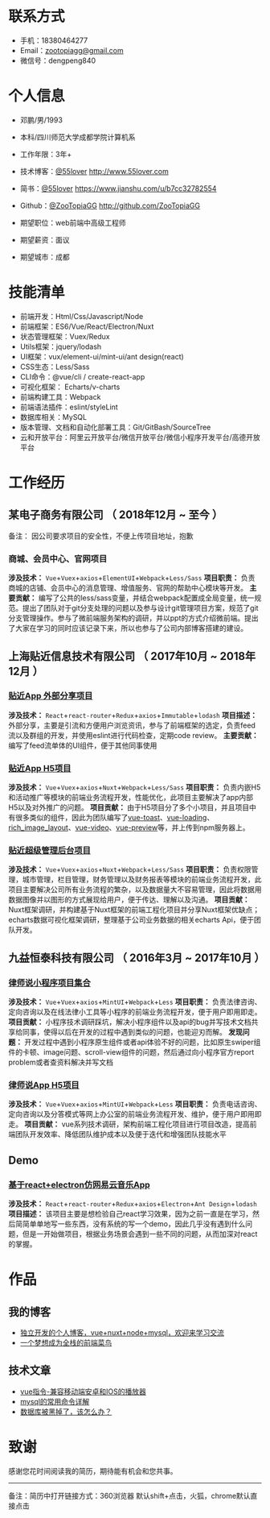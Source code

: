 
# 联系方式

- 手机：18380464277
- Email：zootopiagg@gmail.com
- 微信号：dengpeng840

# 个人信息

 - 邓鹏/男/1993
 - 本科/四川师范大学成都学院计算机系 
 - 工作年限：3年+
 - 技术博客：[@55lover](http://www.55lover.com) http://www.55lover.com
 - 简书：[@55lover](https://www.jianshu.com/u/b7cc32782554) https://www.jianshu.com/u/b7cc32782554
 - Github：[@ZooTopiaGG](http://github.com/ZooTopiaGG) http://github.com/ZooTopiaGG

 - 期望职位：web前端中高级工程师
 - 期望薪资：面议
 - 期望城市：成都

# 技能清单

- 前端开发：Html/Css/Javascript/Node
- 前端框架：ES6/Vue/React/Electron/Nuxt
- 状态管理框架：Vuex/Redux
- Utils框架：jquery/lodash
- UI框架：vux/element-ui/mint-ui/ant design(react)
- CSS生态：Less/Sass
- CLI命令：@vue/cli / create-react-app
- 可视化框架： Echarts/v-charts
- 前端构建工具：Webpack
- 前端语法插件：eslint/styleLint
- 数据库相关：MySQL
- 版本管理、文档和自动化部署工具：Git/GitBash/SourceTree
- 云和开放平台：阿里云开放平台/微信开放平台/微信小程序开发平台/高德开放平台

# 工作经历

## 某电子商务有限公司 （ 2018年12月 ~ 至今 ）
备注： 因公司要求项目的安全性，不便上传项目地址，抱歉
### 商城、会员中心、官网项目
**涉及技术：** `Vue`+`Vuex`+`axios`+`ElementUI`+`Webpack`+`Less/Sass`
**项目职责：** 负责商城的店铺、会员中心的消息管理、增值服务、官网的帮助中心模块等开发。
**主要贡献：** 编写了公共的less/sass变量，并结合webpack配置成全局变量，统一规范。提出了团队对于git分支处理的问题以及参与设计git管理项目方案，规范了git分支管理操作。参与了微前端服务架构的调研，并以ppt的方式介绍微前端。提出了大家在学习的同时应该记录下来，所以也参与了公司内部博客搭建的建设。

## 上海贴近信息技术有限公司 （ 2017年10月 ~ 2018年12月 ）
### [贴近App 外部分享项目](https://github.com/ZooTopiaGG/closer-news)
**涉及技术：** `React`+`react-router`+`Redux`+`axios`+`Immutable`+`lodash`
**项目描述：** 外部分享，主要是引流和方便用户浏览资讯，参与了前端框架的选定，负责feed流以及群组的开发，并使用eslint进行代码检查，定期code review。
**主要贡献：** 编写了feed流单体的UI组件，便于其他同事使用

### [贴近App H5项目](https://github.com/ZooTopiaGG/closer-h5)
**涉及技术：** `Vue`+`Vuex`+`axios`+`Nuxt`+`Webpack`+`Less/Sass`
**项目职责：** 负责内嵌H5和活动推广等模块的前端业务流程开发，性能优化，此项目主要解决了app内部H5以及对外推广的问题。
**项目贡献：** 由于H5项目分了多个小项目，并且项目中有很多类似的组件，因此为团队编写了[vue-toast](https://github.com/ZooTopiaGG/vue-toast)、[vue-loading](https://github.com/ZooTopiaGG/dp-vue-loading)、[rich_image_layout](https://github.com/ZooTopiaGG/rich_image_layout)、[vue-video](https://github.com/ZooTopiaGG/vue-video)、[vue-preview](https://github.com/ZooTopiaGG/vue-preview)等，并上传到npm服务器上。

### [贴近超级管理后台项目](https://github.com/ZooTopiaGG/closer-sadmin)
**涉及技术：** `Vue`+`Vuex`+`axios`+`Nuxt`+`Webpack`+`Less/Sass`
**项目职责：** 负责权限管理，城市管理，栏目管理，财务管理以及财务报表等模块的前端业务流程开发，此项目主要解决公司所有业务流程的繁杂，以及数据量大不容易管理，因此将数据用数据图像并以图形的方式展现给用户，便于传达、理解以及沟通。
**项目贡献：** Nuxt框架调研，并构建基于Nuxt框架的前端工程化项目并分享Nuxt框架优缺点；echarts数据可视化框架调研，整理基于公司业务数据的相关echarts Api，便于团队开发。


## 九益恒泰科技有限公司 （ 2016年3月 ~ 2017年10月 ）
### [律师说小程序项目集合](https://github.com/ZooTopiaGG/wx-small-program)
**涉及技术：** `Vue`+`Vuex`+`axios`+`MintUI`+`Webpack`+`Less`
**项目职责：** 负责法律咨询、定向咨询以及在线法律小工具等小程序的前端业务流程开发，便于用户即用即走。
**项目贡献：** 小程序技术调研踩坑，解决小程序组件以及api的bug并写技术文档共享给同事，使得以后在开发的过程中遇到类似的问题，也能迎刃而解。
**发现问题：** 开发过程中遇到小程序原生组件或者api体验不好的问题，比如原生swiper组件的卡顿、image问题、scroll-view组件的问题，然后通过向小程序官方report problem或者查资料解决并写文档

### [律师说App H5项目](https://github.com/ZooTopiaGG/legal-consult)
**涉及技术：** `Vue`+`Vuex`+`axios`+`MintUI`+`Webpack`+`Less`
**项目职责：** 负责电话咨询、定向咨询以及分答模式等网上办公室的前端业务流程开发、维护，便于用户即用即走。
**项目贡献：** vue系列技术调研，架构前端工程化项目进行项目改造，提高前端团队开发效率、降低团队维护成本以及便于迭代和增强团队技能水平
## Demo
### [基于react+electron仿网易云音乐App](https://github.com/ZooTopiaGG/awesome-react-electron.git)
**涉及技术：** `React`+`react-router`+`Redux`+`axios`+`Electron`+`Ant Design`+`lodash`
**项目描述：** 该项目主要是想检验自己react学习效果，因为之前一直是在学习，然后简简单单地写一些东西，没有系统的写一个demo，因此几乎没有遇到什么问题，但是一开始做项目，根据业务场景会遇到一些不同的问题，从而加深对react的掌握。
# 作品
## 我的博客
- [独立开发的个人博客，vue+nuxt+node+mysql，欢迎来学习交流](http://www.55lover.com/)
- [一个梦想成为全栈的前端菜鸟](https://www.jianshu.com/u/b7cc32782554)

## 技术文章
- [vue指令-兼容移动端安卓和IOS的播放器](http://www.55lover.com/adetails/p/8db55a7e-f7ca-409d-94c4-1bda4cd03fd4)
- [mysql的常用命令详解](http://www.55lover.com/adetails/p/4e12af86-d6cc-47be-a7ae-bf88ae06b1a4)
- [数据库被黑掉了，该怎么办？](http://www.55lover.com/adetails/p/b6859cc6-b52a-467c-b5d8-5d5e87a23c1f)

# 致谢
感谢您花时间阅读我的简历，期待能有机会和您共事。

******
备注：简历中打开链接方式：360浏览器 默认shift+点击，火狐，chrome默认直接点击
